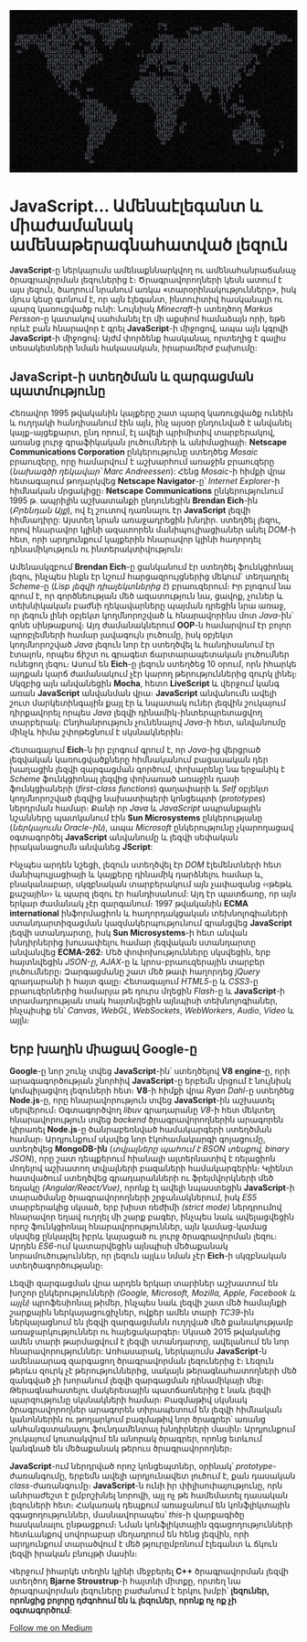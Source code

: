 ![JavaScript World](../assets/JavaScript_World.jpg)

# JavaScript… Ամենաէլեգանտ և միաժամանակ ամենաթերագնահատված լեզուն

**JavaScript**-ը ներկայումս ամենաքննարկվող ու ամենահանրաճանաչ ծրագրավորման լեզուներից է։ Ծրագրավորողների կեսն ատում է այս լեզուն, ծաղրում նրանում առկա «տարօրինակությունները», իսկ մյուս կեսը գտնում է, որ այն էլեգանտ, ինտուիտիվ հասկանալի ու պարզ կառուցվածք ունի: Նույնիսկ _Minecraft_-ի ստեղծող _Markus Persson_-ը կատակով սահմանել էր մի աքսիոմ համաձայն որի, եթե որևէ բան հնարավոր է գրել **JavaScript**-ի միջոցով, ապա այն կգրվի **JavaScript**-ի միջոցով։ Այժմ փորձենք հասկանալ, որտեղից է գալիս տեսակետների նման հակասական, իրարամերժ բախումը:

## JavaScript-ի ստեղծման և զարգացման պատմությունը

Հեռավոր 1995 թվականին կայքերը շատ պարզ կառուցվածք ունեին և ուղղակի հանդիսանում էին այն, ինչ այսօր ընդունված է անվանել կայք-այցեքարտ, ընդ որում, էլ ավելի պրիմիտիվ տարբերակով, առանց լուրջ գրաֆիկական լուծումների և անիմացիայի։ **Netscape Communications Corporation** ընկերությունը ստեղծեց _Mosaic_ բրաուզերը, որը համարվում է աշխարհում առաջին բրաուզերը (_նախագծի ղեկավար՝ Marc Andreessen_): Հենց _Mosaic_-ի հիմքի վրա հետագայում թողարկվեց **Netscape Navigator**-ը՝ _Internet Explorer_-ի հիմնական մրցակիցը։ **Netscape Communications** ընկերությունում 1995 թ. ապրիլին աշխատանքի ընդունեցին **Brendan Eich**-ին (_Բրենդան Այք_), ով էլ շուտով դառնալու էր **JavaScript** լեզվի հիմնադիրը: Այստեղ նրան առաջադրեցին խնդիր. ստեղծել լեզու, որով հնարավոր կլինի ազատորեն մանիպուլիացիաներ անել _DOM_-ի հետ, որի արդյունքում կայքերին հնարավոր կլինի հաղորդել դինամիկություն ու ինտերակտիվություն։

Ամենասկզբում **Brendan Eich**-ը ցանկանում էր ստեղծել ֆունկցիոնալ լեզու, ինչպես ինքն էր նշում հարցազրույցներից մեկում` տեղադրել _Scheme_-ը (_Lisp լեզվի դիալեկտներից է_) բրաուզերում։ Իր բլոգում նա գրում է, որ գործնեության մեծ ազատություն նա, ցավոք, չուներ և տեխնիկական բաժնի ղեկավարները պայման դրեցին նրա առաջ, որ լեզուն լինի օբյեկտ կողմնորոշված և հնարավորինս մոտ _Java_-ին՝ գոնե սինթաքսով։ Այդ ժամանակներում **OOP**-ն համարվում էր բոլոր պրոբլեմների համար լավագույն լուծումը, իսկ օբյեկտ կողմնորոշված _Java_ լեզուն նոր էր ստեղծվել և հանդիսանում էր էտալոն, որպես ճիշտ ու գրագետ ճարտարապետական լուծումներ ունեցող լեզու։ Ասում են **Eich**-ը լեզուն ստեղծեց 10 օրում, որն իհարկե այդքան կարճ ժամանակում չէր կարող թերություններից զուրկ լինել։ Սկզբից այն անվանեցին **Mocha**, հետո **LiveScript** և վերջում կանգ առան **JavaScript** անվանման վրա։ **JavaScript** անվանումն ավելի շուտ մարկետինգային քայլ էր և նպատակ ուներ լեզվին շուկայում դիրքավորել որպես _Java_ լեզվի դինամիկ-ինտերպրետացվող տարբերակ։ Ընդհանրություն չունենալով _Java_-ի հետ, անվանումը մինչև հիմա շփոթեցնում է սկսնակներին։

Հետագայում **Eich**-ն իր բլոգում գրում է, որ _Java_-ից վերցրած լեզվական կառուցվածքները հիմնականում բացասական դեր խաղացին լեզվի զարգացման գործում, փոխարենը նա երջանիկ է _Scheme_ ֆունկցիոնալ լեզվից փոխառած առաջին դասի ֆունկցիաների (_first-class functions_) գաղափարի և _Self_ օբյեկտ կողմնորոշված լեզվից նախատիպերի կոնցեպտի (_prototypes_) ներդրման համար։ Քանի որ _Java_ և _JavaScript_ ապրանքային նշանները պատկանում էին **Sun Microsystems** ընկերությանը (_ներկայումս Oracle-ին_), ապա _Microsoft_ ընկերությունը չկարողացավ օգտագործել **JavaScript** անվանումը և լեզվի սեփական իրականացումն անվանեց **JScript**:

Ինչպես արդեն նշեցի, լեզուն ստեղծվել էր _DOM_ էլեմենտների հետ մանիպուլյացիայի և կայքերը դինամիկ դարձնելու համար և, բնականաբար, սկզբնական տարբերակում այն չափազանց ‹‹թեթև քաշային›› և պարզ լեզու էր հանդիսանում: Այդ էր պատճառը, որ այն երկար ժամանակ չէր զարգանում։ 1997 թվականին **ECMA international** ինֆորմացիոն և հաղորդակցական տեխնոլոգիաների ստանդարտիզացման կազմակերպությունում գրանցվեց **JavaScript** լեզվի ստանդարտը, իսկ **Sun Microsystems**-ի հետ անվան խնդիրներից խուսափելու համար լեզվական ստանդարտը անվանվեց **ECMA-262**։ Մեծ փոփոխությունները սկսվեցին, երբ հայտնվեցին _JSON-ը_, _AJAX_-ը և կրոս-բրաուզերային տարբեր լուծումները։ Զարգացմանը շատ մեծ թափ հաղորդեց _jQuery_ գրադարանի ի հայտ գալը։ Հետագայում _HTML5_-ը և _CSS3_-ը բրաուզերներից համարյա թե դուրս մղեցին _Flash_-ը և **JavaScript**-ի տրամադրության տակ հայտնվեցին այնպիսի տեխնոլոգիաներ, ինչպիսիք են՝ _Canvas_, _WebGL_, _WebSockets_, _WebWorkers_, _Audio_, _Video_ և այլն։

## Երբ խաղին միացավ Google-ը

**Google**-ը նոր շունչ տվեց **JavaScript**-ին՝ ստեղծելով **V8 engine**-ը, որի արագագործության շնորհիվ **JavaScript**-ը երբեմն մրցում է նույնիսկ կոմպիլացվող լեզուների հետ։ **V8**-ի հիմքի վրա _Ryan Dahl_-ը ստեղծեց **Node.js**-ը, որը հնարավորություն տվեց **JavaScript**-ին աշխատել սերվերում։ Օգտագործվող _libuv_ գրադարանը _V8_-ի հետ մեկտեղ հնարավորություն տվեց _backend_ ծրագրավորողներին արագորեն կիրառել **Node.js**-ը ծանրաբեռնված համակարգերի ստեղծման համար։ Արդյունքում սկսվեց նոր էկոհամակարգի գոյացումը, ստեղծվեց **MongoDB-ին** (_տվյալները պահում է BSON տեսքով, binary JSON_), որը շատ դեպքերում հիանալի ալտերնատիվ է ռելացիոն մոդելով աշխատող տվյալների բազաների համակարգերին։ Կլիենտ հատվածում ստեղծվեց գրադարանների ու ֆրեյմվորկների մեծ եռյակը _(Angular/React/Vue)_, որոնք էլ ավելի նպաստեցին **JavaScript**-ի տարածմանը ծրագրավորողների շրջանակներում, իսկ _ES5_ տարբերակից սկսած, երբ խիստ ռեժիմի _(strict mode)_ ներդրումով հնարավոր եղավ ուղղել մի շարք բագեր, ինչպես նաև ավելացվեցին որոշ ֆունկցիոնալ հնարավորություններ, այն կամաց-կամաց սկսվեց ընկալվել իբրև կայացած ու լուրջ ծրագրավորման լեզու։ Արդեն _ES6_-ում կատարվեցին այնպիսի մեծաքանակ նորամուծություններ, որ լեզուն այլևս նման չէր **Eich**-ի սկզբնական ստեղծագործությանը։

Լեզվի զարգացման վրա արդեն երկար տարիներ աշխատում են խոշոր ընկերությունների _(Google, Microsoft, Mozilla, Apple, Facebook և այլն)_ պրոֆեսիոնալ թիմեր, ինչպես նաև լեզվի շատ մեծ համայնքի շարքային ներկայացուցիչներ, ովքեր ամեն տարի _TC39_-ին ներկայացնում են լեզվի զարգացմանն ուղղված մեծ քանակությամբ առաջարկություններ ու հայեցակարգեր։ Սկսած 2015 թվականից ամեն տարի թարմացվում է լեզվի ստանդարտը, ավելանում են նոր հնարավորություններ: Առհասարակ, ներկայումս **JavaScript**-ն ամենաարագ զարգացող ծրագրավորման լեզուներից է։ Լեզուն թերևս զուրկ չէ թերություններից, սակայն թերագնահատողների մեծ զանգված չի խորանում լեզվի զարգացման դինամիկայի մեջ։ Թերագնահատելու մակերեսային պատճառներից է նաև լեզվի պարզությունը սկսնակների համար։ Բազմաթիվ սկսնակ ծրագրավորողներ արագորեն տիրապետում են լեզվի հիմնական կանոններին ու թողարկում բազմաթիվ նոր ծրագրեր՝ առանց անհանգստանալու ֆունդամենտալ խնդիրների մասին։ Արդյունքում շուկայում կուտակվում են անորակ ծրագրեր, որոնց ետևում կանգնած են մեծաքանակ թերուս ծրագրավորողներ։

**JavaScript**-ում ներդրված որոշ կոնցեպտներ, օրինակ՝ _prototype_-ժառանգումը, երբեմն ավելի արդյունավետ լուծում է, քան դասական _class_-ժառանգումը։ **JavaScript**-ն ունի իր փիլիսոփայությունը, որն անհրաժեշտ է ըմբոշխնել նորովի, այլ ոչ թե համեմատել դասական լեզուների հետ։ Հակառակ դեպքում առաջանում են կոնֆլիկտային զգացողություններ, մասնավորապես՝ _this_-ի վարքագիծը հասկանալու ընթացքում։ Նման կոնֆլիկտային զգացողությունների հետևանքով սովորաբար մեղադրում են հենց լեզվին, որի արդյունքում տարածվում է մեծ թյուրըմբռնում էլեգանտ և ճկուն լեզվի իրական բնույթի մասին։

Վերջում իհարկե տեղին կլինի մեջբերել **C++** ծրագրավորման լեզվի ստեղծող **Bjarne Stroustrup**-ի հայտնի միտքը, որտեղ նա ծրագրավորման լեզուները բաժանում է երկու խմբի՝ **լեզուներ, որոնցից բոլորը դժգոհում են և լեզուներ, որոնք ոչ ոք չի օգտագործում**։

[Follow me on Medium](https://medium.com/@johanni3jan)
